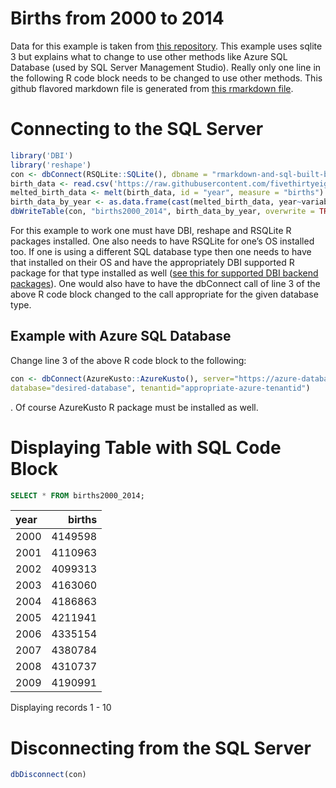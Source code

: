 Births from 2000 to 2014
================

Data for this example is taken from [this
repository](https://github.com/fivethirtyeight/data/blob/master/births/US_births_2000-2014_SSA.csv).
This example uses sqlite 3 but explains what to change to use other
methods like Azure SQL Database (used by SQL Server Management Studio).
Really only one line in the following R code block needs to be changed
to use other methods. This github flavored markdown file is generated
from [this rmarkdown file](rmarkdown-and-sql-built-births-display.rmd).

# Connecting to the SQL Server

``` r
library('DBI')
library('reshape')
con <- dbConnect(RSQLite::SQLite(), dbname = "rmarkdown-and-sql-built-births-display.db")
birth_data <- read.csv('https://raw.githubusercontent.com/fivethirtyeight/data/master/births/US_births_2000-2014_SSA.csv')
melted_birth_data <- melt(birth_data, id = "year", measure = "births")
birth_data_by_year <- as.data.frame(cast(melted_birth_data, year~variable, sum))
dbWriteTable(con, "births2000_2014", birth_data_by_year, overwrite = TRUE)
```

For this example to work one must have DBI, reshape and RSQLite R
packages installed. One also needs to have RSQLite for one’s OS
installed too. If one is using a different SQL database type then one
needs to have that installed on their OS and have the appropriately DBI
supported R package for that type installed as well ([see this for
supported DBI backend packages](https://dbi.r-dbi.org/)). One would also
have to have the dbConnect call of line 3 of the above R code block
changed to the call appropriate for the given database type.

## Example with Azure SQL Database

Change line 3 of the above R code block to the following:

``` r
con <- dbConnect(AzureKusto::AzureKusto(), server="https://azure-database-url.net",
database="desired-database", tenantid="appropriate-azure-tenantid")
```

. Of course AzureKusto R package must be installed as well.

# Displaying Table with SQL Code Block

``` sql
SELECT * FROM births2000_2014;
```

<div class="knitsql-table">

| year |  births |
|:-----|--------:|
| 2000 | 4149598 |
| 2001 | 4110963 |
| 2002 | 4099313 |
| 2003 | 4163060 |
| 2004 | 4186863 |
| 2005 | 4211941 |
| 2006 | 4335154 |
| 2007 | 4380784 |
| 2008 | 4310737 |
| 2009 | 4190991 |

Displaying records 1 - 10

</div>

# Disconnecting from the SQL Server

``` r
dbDisconnect(con)
```
